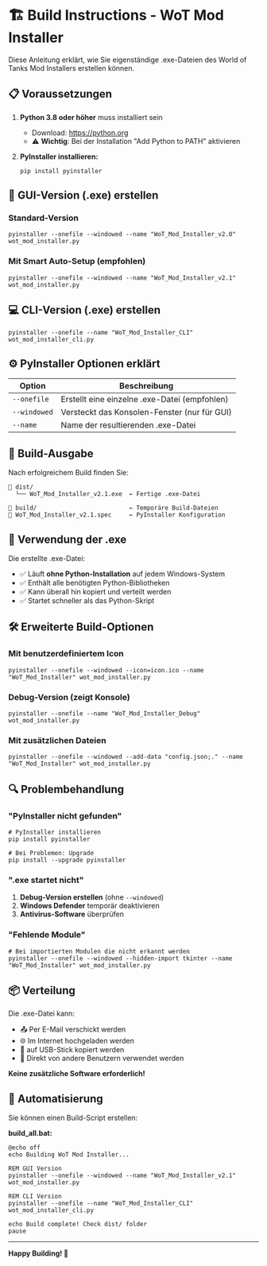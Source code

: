 # 🏗️ Build Instructions - WoT Mod Installer

Diese Anleitung erklärt, wie Sie eigenständige .exe-Dateien des World of Tanks Mod Installers erstellen können.

## 📋 Voraussetzungen

1. **Python 3.8 oder höher** muss installiert sein
   - Download: https://python.org
   - ⚠️ **Wichtig**: Bei der Installation "Add Python to PATH" aktivieren

2. **PyInstaller installieren:**
   ```batch
   pip install pyinstaller
   ```

## 🔧 GUI-Version (.exe) erstellen

### Standard-Version
```batch
pyinstaller --onefile --windowed --name "WoT_Mod_Installer_v2.0" wot_mod_installer.py
```

### Mit Smart Auto-Setup (empfohlen)
```batch
pyinstaller --onefile --windowed --name "WoT_Mod_Installer_v2.1" wot_mod_installer.py
```

## 💻 CLI-Version (.exe) erstellen

```batch
pyinstaller --onefile --name "WoT_Mod_Installer_CLI" wot_mod_installer_cli.py
```

## ⚙️ PyInstaller Optionen erklärt

| Option | Beschreibung |
|--------|-------------|
| `--onefile` | Erstellt eine einzelne .exe-Datei (empfohlen) |
| `--windowed` | Versteckt das Konsolen-Fenster (nur für GUI) |
| `--name` | Name der resultierenden .exe-Datei |

## 📁 Build-Ausgabe

Nach erfolgreichem Build finden Sie:

```
📁 dist/
  └── WoT_Mod_Installer_v2.1.exe  ← Fertige .exe-Datei

📁 build/                          ← Temporäre Build-Dateien
📄 WoT_Mod_Installer_v2.1.spec     ← PyInstaller Konfiguration
```

## 🚀 Verwendung der .exe

Die erstellte .exe-Datei:
- ✅ Läuft **ohne Python-Installation** auf jedem Windows-System
- ✅ Enthält alle benötigten Python-Bibliotheken
- ✅ Kann überall hin kopiert und verteilt werden
- ✅ Startet schneller als das Python-Skript

## 🛠️ Erweiterte Build-Optionen

### Mit benutzerdefiniertem Icon
```batch
pyinstaller --onefile --windowed --icon=icon.ico --name "WoT_Mod_Installer" wot_mod_installer.py
```

### Debug-Version (zeigt Konsole)
```batch
pyinstaller --onefile --name "WoT_Mod_Installer_Debug" wot_mod_installer.py
```

### Mit zusätzlichen Dateien
```batch
pyinstaller --onefile --windowed --add-data "config.json;." --name "WoT_Mod_Installer" wot_mod_installer.py
```

## 🔍 Problembehandlung

### "PyInstaller nicht gefunden"
```batch
# PyInstaller installieren
pip install pyinstaller

# Bei Problemen: Upgrade
pip install --upgrade pyinstaller
```

### ".exe startet nicht"
1. **Debug-Version erstellen** (ohne `--windowed`)
2. **Windows Defender** temporär deaktivieren
3. **Antivirus-Software** überprüfen

### "Fehlende Module"
```batch
# Bei importierten Modulen die nicht erkannt werden
pyinstaller --onefile --windowed --hidden-import tkinter --name "WoT_Mod_Installer" wot_mod_installer.py
```

## 📦 Verteilung

Die .exe-Datei kann:
- 📤 Per E-Mail verschickt werden
- 🌐 Im Internet hochgeladen werden  
- 💾 auf USB-Stick kopiert werden
- 📂 Direkt von andere Benutzern verwendet werden

**Keine zusätzliche Software erforderlich!**

## 🔄 Automatisierung

Sie können einen Build-Script erstellen:

**build_all.bat:**
```batch
@echo off
echo Building WoT Mod Installer...

REM GUI Version
pyinstaller --onefile --windowed --name "WoT_Mod_Installer_v2.1" wot_mod_installer.py

REM CLI Version  
pyinstaller --onefile --name "WoT_Mod_Installer_CLI" wot_mod_installer_cli.py

echo Build complete! Check dist/ folder
pause
```

---

**Happy Building! 🚀**